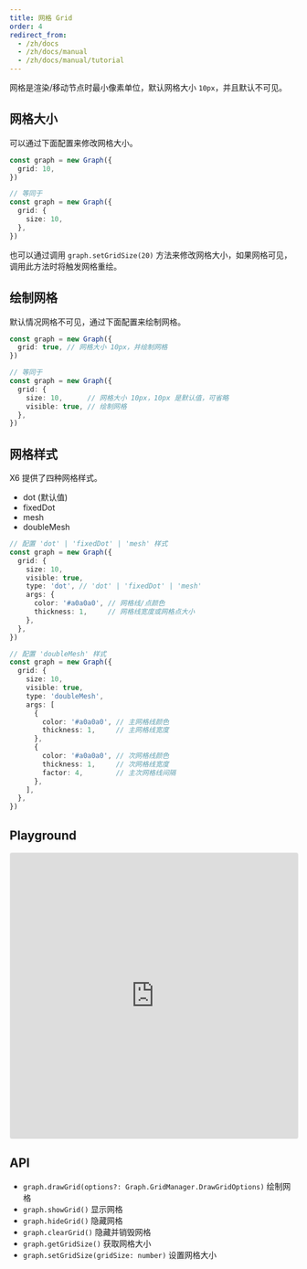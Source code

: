 ```yaml
---
title: 网格 Grid
order: 4
redirect_from:
  - /zh/docs
  - /zh/docs/manual
  - /zh/docs/manual/tutorial
---
```


网格是渲染/移动节点时最小像素单位，默认网格大小 `10px`，并且默认不可见。

## 网格大小

可以通过下面配置来修改网格大小。

```ts
const graph = new Graph({
  grid: 10,
})

// 等同于
const graph = new Graph({
  grid: {
    size: 10,
  },
})
```

也可以通过调用 `graph.setGridSize(20)` 方法来修改网格大小，如果网格可见，调用此方法时将触发网格重绘。

## 绘制网格

默认情况网格不可见，通过下面配置来绘制网格。

```ts
const graph = new Graph({
  grid: true, // 网格大小 10px，并绘制网格
})

// 等同于
const graph = new Graph({
  grid: {
    size: 10,      // 网格大小 10px，10px 是默认值，可省略
    visible: true, // 绘制网格
  },
})
```

## 网格样式

X6 提供了四种网格样式。

- dot (默认值)
- fixedDot
- mesh
- doubleMesh


```ts
// 配置 'dot' | 'fixedDot' | 'mesh' 样式
const graph = new Graph({
  grid: {
    size: 10,
    visible: true,
    type: 'dot', // 'dot' | 'fixedDot' | 'mesh'
    args: { 
      color: '#a0a0a0', // 网格线/点颜色
      thickness: 1,     // 网格线宽度或网格点大小
    },
  },
})

// 配置 'doubleMesh' 样式
const graph = new Graph({
  grid: {
    size: 10,
    visible: true,
    type: 'doubleMesh',
    args: [
      { 
        color: '#a0a0a0', // 主网格线颜色
        thickness: 1,     // 主网格线宽度
      },
      { 
        color: '#a0a0a0', // 次网格线颜色
        thickness: 1,     // 次网格线宽度
        factor: 4,        // 主次网格线间隔
      },
    ],
  },
})

```

## Playground

<iframe
     src="https://codesandbox.io/embed/x6-playground-grid-bzoy0?fontsize=14&hidenavigation=1&theme=light&view=preview"
     style="width:100%; height:500px; border: 1px solid #f0f0f0; border-radius: 4px; overflow:hidden;"
     title="x6-playground-grid"
     allow="accelerometer; ambient-light-sensor; camera; encrypted-media; geolocation; gyroscope; hid; microphone; midi; payment; usb; vr; xr-spatial-tracking"
     sandbox="allow-autoplay allow-forms allow-modals allow-popups allow-presentation allow-same-origin allow-scripts"
   ></iframe>

## API

- `graph.drawGrid(options?: Graph.GridManager.DrawGridOptions)` 绘制网格
- `graph.showGrid()` 显示网格
- `graph.hideGrid()` 隐藏网格
- `graph.clearGrid()` 隐藏并销毁网格
- `graph.getGridSize()` 获取网格大小
- `graph.setGridSize(gridSize: number)` 设置网格大小
